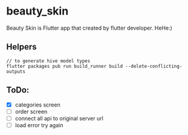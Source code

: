 # beauty_skin

Beauty Skin is Flutter app that created by flutter developer. HeHe:)

## Helpers

```
// to generate hive model types
flutter packages pub run build_runner build --delete-conflicting-outputs
```

## ToDo:
- [x] categories screen
- [ ] order screen
- [ ] connect all api to original server url
- [ ] load error try again
